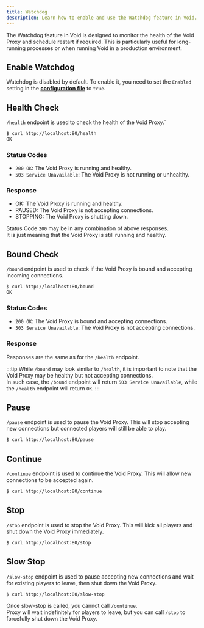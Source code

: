 ```yaml
---
title: Watchdog
description: Learn how to enable and use the Watchdog feature in Void.
---
```


The Watchdog feature in Void is designed to monitor the health of the Void Proxy and schedule restart if required. 
This is particularly useful for long-running processes or when running Void in a production environment.

## Enable Watchdog
Watchdog is disabled by default. To enable it, you need to set the `Enabled` setting in the [**configuration file**](../configuration/in-file#watchdog) to `true`.

## Health Check
`/health` endpoint is used to check the health of the Void Proxy.`

```bash
$ curl http://localhost:80/health
OK
```

### Status Codes
- `200 OK`: The Void Proxy is running and healthy.
- `503 Service Unavailable`: The Void Proxy is not running or unhealthy.

### Response
- OK: The Void Proxy is running and healthy.
- PAUSED: The Void Proxy is not accepting connections.
- STOPPING: The Void Proxy is shutting down.

Status Code `200` may be in any combination of above responses.   
It is just meaning that the Void Proxy is still running and healthy.

## Bound Check
`/bound` endpoint is used to check if the Void Proxy is bound and accepting incoming connections.
```bash
$ curl http://localhost:80/bound
OK
```

### Status Codes
- `200 OK`: The Void Proxy is bound and accepting connections.
- `503 Service Unavailable`: The Void Proxy is not accepting connections.

### Response
Responses are the same as for the `/health` endpoint.

:::tip
While `/bound` may look similar to `/health`, it is important to note that the Void Proxy may be healthy but not accepting connections.  
In such case, the `/bound` endpoint will return `503 Service Unavailable`, while the `/health` endpoint will return `OK`.
:::

## Pause
`/pause` endpoint is used to pause the Void Proxy. This will stop accepting new connections but connected players will still be able to play.
```bash
$ curl http://localhost:80/pause
```

## Continue
`/continue` endpoint is used to continue the Void Proxy. This will allow new connections to be accepted again.
```bash
$ curl http://localhost:80/continue
```

## Stop
`/stop` endpoint is used to stop the Void Proxy. This will kick all players and shut down the Void Proxy immediately.
```bash
$ curl http://localhost:80/stop
```

## Slow Stop
`/slow-stop` endpoint is used to pause accepting new connections and wait for existing players to leave, then shut down the Void Proxy.
```bash
$ curl http://localhost:80/slow-stop
```

Once slow-stop is called, you cannot call `/continue`.  
Proxy will wait indefinitely for players to leave, but you can call `/stop` to forcefully shut down the Void Proxy.